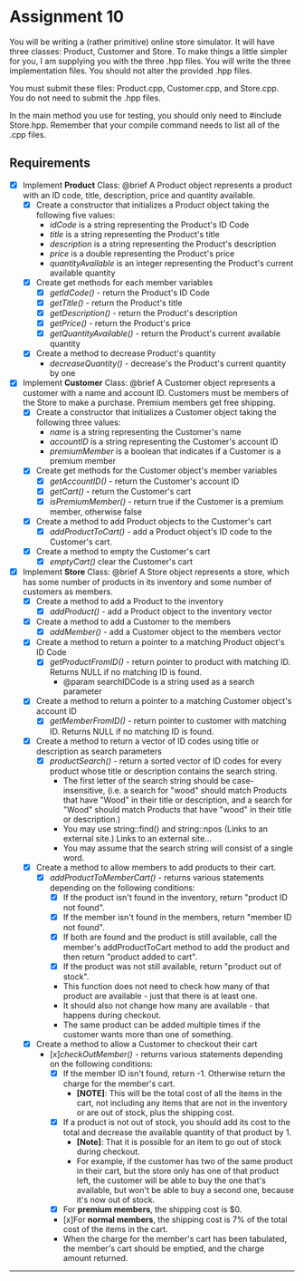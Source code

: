 # Assignment 10
You will be writing a (rather primitive) online store simulator.  It will have three classes: Product, Customer and Store.  To make things a little simpler for you, I am supplying you with the three .hpp files. You will write the three implementation files.  You should not alter the provided .hpp files.

You must submit these files: Product.cpp, Customer.cpp, and Store.cpp.  You do not need to submit the .hpp files.

In the main method you use for testing, you should only need to #include Store.hpp.  Remember that your compile command needs to list all of the .cpp files.
## Requirements
- [x] Implement **Product** Class:
  @brief A Product object represents a product with an ID code, title, description, price and quantity available.
    - [x] Create a constructor that initializes a Product object taking the following five values: 
      - _idCode_ is a string representing the Product's ID Code
      - _title_ is a string representing the Product's title
      - _description_ is a string representing the Product's description
      - _price_ is a double representing the Product's price
      - _quantityAvailable_ is an integer representing the Product's current available quantity
    - [x] Create get methods for each member variables
      - [x] _getIdCode()_ - return the Product's ID Code
      - [x] _getTitle()_ - return the Product's title
      - [x] _getDescription()_ - return the Product's description
      - [x] _getPrice()_ - return the Product's price
      - [x] _getQuantityAvailable()_ - return the Product's current available quantity
    - [x] Create a method to decrease Product's quantity
      - _decreaseQuantity()_ - decrease's the Product's current quantity by one

- [x] Implement **Customer** Class:
  @brief A Customer object represents a customer with a name and account ID. Customers must be members of the Store to make a purchase.  Premium members get free shipping.
    - [x] Create a constructor that initializes a Customer object taking the following three values:
      - _name_ is a string representing the Customer's name
      - _accountID_ is a string representing the Customer's account ID
      - _premiumMember_ is a boolean that indicates if a Customer is a premium member
    - [x] Create get methods for the Customer object's member variables
      - [x] _getAccountID()_ - return the Customer's account ID
      - [x] _getCart()_ - return the Customer's cart
      - [x] _isPremiumMember()_ - return true if the Customer is a premium member, otherwise false
    - [x] Create a method to add Product objects to the Customer's cart
      - [x] _addProductToCart()_ - add a Product object's ID code to the Customer's cart.
    - [x] Create a method to empty the Customer's cart
      - [x] _emptyCart()_ clear the Customer's cart 
- [x] Implement **Store** Class:
  @brief A Store object represents a store, which has some number of products in its inventory and some number of customers as members.
    - [x] Create a method to add a Product to the inventory
      - [x] _addProduct()_ - add a Product object to the inventory vector
    - [x] Create a method to add a Customer to the members
      - [x] _addMember()_ - add a Customer object to the members vector
    - [x] Create a method to return a pointer to a matching Product object's ID Code
      - [x] _getProductFromID()_ - return pointer to product with matching ID.  Returns NULL if no matching ID is found.
        - @param searchIDCode is a string used as a search parameter
    - [x] Create a method to return a pointer to a matching Customer object's account ID
      - [x] _getMemberFromID()_ - return pointer to customer with matching ID.  Returns NULL if no matching ID is found.
    - [x] Create a method to return a vector of ID codes using title or description as search parameters
      - [x] _productSearch()_ - return a sorted vector of ID codes for every product whose title or description contains the search string. 
        - The first letter of the search string should be case-insensitive, (i.e. a search for "wood" should match Products that have "Wood" in their title or description, and a search for "Wood" should match Products that have "wood" in their title or description.)
        - You may use string::find() and string::npos (Links to an external site.) Links to an external site...
        - You may assume that the search string will consist of a single word.
    - [x] Create a method to allow members to add products to their cart.
      - [x] _addProductToMemberCart()_ - returns various statements depending on the following conditions:
        - [x] If the product isn't found in the inventory, return "product ID not found". 
        - [x] If the member isn't found in the members, return "member ID not found".
        - [x] If both are found and the product is still available, call the member's addProductToCart method to add the product and then return "product added to cart".
        - [x] If the product was not still available, return "product out of stock". 
        - This function does not need to check how many of that product are available - just that there is at least one.  
        - It should also not change how many are available - that happens during checkout. 
        - The same product can be added multiple times if the customer wants more than one of something.
    - [x] Create a method to allow a Customer to checkout their cart
      - [x]_checkOutMember()_ - returns various statements depending on the following conditions:
        - [x] If the member ID isn't found, return -1. Otherwise return the charge for the member's cart.
          - **[NOTE]**: This will be the total cost of all the items in the cart, not including any items that are not in the inventory or are out of stock, plus the shipping cost.
        - [x] If a product is not out of stock, you should add its cost to the total and decrease the available quantity of that product by 1. 
          - **[Note]**: That it is possible for an item to go out of stock during checkout. 
          - For example, if the customer has two of the same product in their cart, but the store only has one of that product left, the customer will be able to buy the one that's available, but won't be able to buy a second one, because it's now out of stock.  
        - [x] For **premium members**, the shipping cost is $0.
        - [x]For **normal members**, the shipping cost is 7% of the total cost of the items in the cart. 
        - When the charge for the member's cart has been tabulated, the member's cart should be emptied, and the charge amount returned.
---

